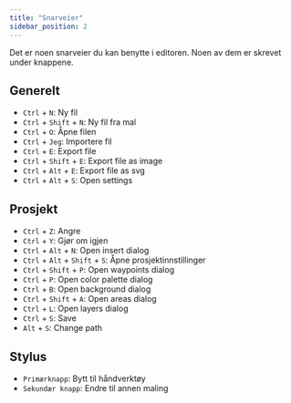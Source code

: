 ```yaml
---
title: "Snarveier"
sidebar_position: 2
---
```


Det er noen snarveier du kan benytte i editoren. Noen av dem er skrevet under knappene.

## Generelt

* `Ctrl` + `N`: Ny fil
* `Ctrl` + `Shift` + `N`: Ny fil fra mal
* `Ctrl` + `O`: Åpne filen
* `Ctrl` + `Jeg`: Importere fil
* `Ctrl` + `E`: Export file
* `Ctrl` + `Shift` + `E`: Export file as image
* `Ctrl` + `Alt` + `E`: Export file as svg
* `Ctrl` + `Alt` + `S`: Open settings

## Prosjekt

* `Ctrl` + `Z`: Angre
* `Ctrl` + `Y`: Gjør om igjen
* `Ctrl` + `Alt` + `N`: Open insert dialog
* `Ctrl` + `Alt` + `Shift` + `S`: Åpne prosjektinnstillinger
* `Ctrl` + `Shift` + `P`: Open waypoints dialog
* `Ctrl` + `P`: Open color palette dialog
* `Ctrl` + `B`: Open background dialog
* `Ctrl` + `Shift` + `A`: Open areas dialog
* `Ctrl` + `L`: Open layers dialog
* `Ctrl` + `S`: Save
* `Alt` + `S`: Change path

## Stylus

* `Primærknapp`: Bytt til håndverktøy
* `Sekundær knapp`: Endre til annen maling

